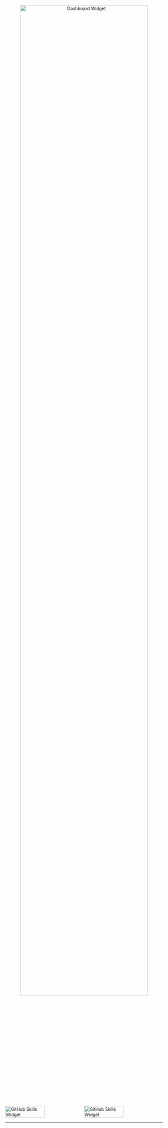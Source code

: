 <section>
    <div align="center">
        <img width="90%" src="https://github-widgetbox.vercel.app/api/profile?username=damianodoug&data=followers,repositories,stars,commits&theme=aether" alt="Dashboard Widget">
    </div>
    <div style="display: flex; flex-direction: row;">
        <img width="50%" src="https://github-widgetbox.vercel.app/api/skills?names=html,css,javascript,python,go,mysql,postgresql&includeNames=true&theme=aether" alt="GitHub Skills Widget" />
        <img width="50%" src="https://github-widgetbox.vercel.app/api/skills?tools=mongodb,docker,apache,nginx,nodejs,heroku,aws&includeNames=true&theme=aether" alt="GitHub Skills Widget" />
    </div>
    <hr>
    <!-- <div>
        <img src="https://github-readme-stats.vercel.app/api?username=damianodoug&show_icons=true&hide_border=true&bg_color=101820&icon_color=cf6bdd&text_color=bfbfbf&border_radius=10&include_all_commits=true&count_private=true&custom_title=Satus&title_color=cf6bdd&text_bold=false&layout=compact">
        <img src="https://github-readme-stats.vercel.app/api/top-langs/?username=damianodoug&layout=compact&hide_border=true&bg_color=101820&icon_color=cf6bdd&text_color=bfbfbf&border_radius=10&title_color=cf6bdd&text_bold=false"/>
    </div> -->
</section>